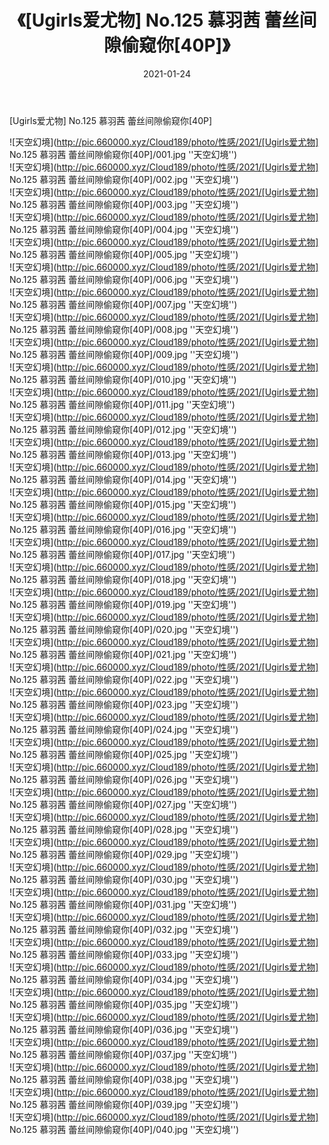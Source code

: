 ﻿---
layout: post
title:  《[Ugirls爱尤物] No.125 慕羽茜 蕾丝间隙偷窥你[40P]》
date:   2021-01-24
img: http://pic.660000.xyz/Cloud189/photo/性感/2021/[Ugirls爱尤物] No.125 慕羽茜 蕾丝间隙偷窥你[40P]/000.jpg
categories: [美女, 性感, 泳衣]
---

[Ugirls爱尤物] No.125 慕羽茜 蕾丝间隙偷窥你[40P]



![天空幻境](http://pic.660000.xyz/Cloud189/photo/性感/2021/[Ugirls爱尤物] No.125 慕羽茜 蕾丝间隙偷窥你[40P]/001.jpg ''天空幻境'') <br>
![天空幻境](http://pic.660000.xyz/Cloud189/photo/性感/2021/[Ugirls爱尤物] No.125 慕羽茜 蕾丝间隙偷窥你[40P]/002.jpg ''天空幻境'') <br>
![天空幻境](http://pic.660000.xyz/Cloud189/photo/性感/2021/[Ugirls爱尤物] No.125 慕羽茜 蕾丝间隙偷窥你[40P]/003.jpg ''天空幻境'') <br>
![天空幻境](http://pic.660000.xyz/Cloud189/photo/性感/2021/[Ugirls爱尤物] No.125 慕羽茜 蕾丝间隙偷窥你[40P]/004.jpg ''天空幻境'') <br>
![天空幻境](http://pic.660000.xyz/Cloud189/photo/性感/2021/[Ugirls爱尤物] No.125 慕羽茜 蕾丝间隙偷窥你[40P]/005.jpg ''天空幻境'') <br>
![天空幻境](http://pic.660000.xyz/Cloud189/photo/性感/2021/[Ugirls爱尤物] No.125 慕羽茜 蕾丝间隙偷窥你[40P]/006.jpg ''天空幻境'') <br>
![天空幻境](http://pic.660000.xyz/Cloud189/photo/性感/2021/[Ugirls爱尤物] No.125 慕羽茜 蕾丝间隙偷窥你[40P]/007.jpg ''天空幻境'') <br>
![天空幻境](http://pic.660000.xyz/Cloud189/photo/性感/2021/[Ugirls爱尤物] No.125 慕羽茜 蕾丝间隙偷窥你[40P]/008.jpg ''天空幻境'') <br>
![天空幻境](http://pic.660000.xyz/Cloud189/photo/性感/2021/[Ugirls爱尤物] No.125 慕羽茜 蕾丝间隙偷窥你[40P]/009.jpg ''天空幻境'') <br>
![天空幻境](http://pic.660000.xyz/Cloud189/photo/性感/2021/[Ugirls爱尤物] No.125 慕羽茜 蕾丝间隙偷窥你[40P]/010.jpg ''天空幻境'') <br>
![天空幻境](http://pic.660000.xyz/Cloud189/photo/性感/2021/[Ugirls爱尤物] No.125 慕羽茜 蕾丝间隙偷窥你[40P]/011.jpg ''天空幻境'') <br>
![天空幻境](http://pic.660000.xyz/Cloud189/photo/性感/2021/[Ugirls爱尤物] No.125 慕羽茜 蕾丝间隙偷窥你[40P]/012.jpg ''天空幻境'') <br>
![天空幻境](http://pic.660000.xyz/Cloud189/photo/性感/2021/[Ugirls爱尤物] No.125 慕羽茜 蕾丝间隙偷窥你[40P]/013.jpg ''天空幻境'') <br>
![天空幻境](http://pic.660000.xyz/Cloud189/photo/性感/2021/[Ugirls爱尤物] No.125 慕羽茜 蕾丝间隙偷窥你[40P]/014.jpg ''天空幻境'') <br>
![天空幻境](http://pic.660000.xyz/Cloud189/photo/性感/2021/[Ugirls爱尤物] No.125 慕羽茜 蕾丝间隙偷窥你[40P]/015.jpg ''天空幻境'') <br>
![天空幻境](http://pic.660000.xyz/Cloud189/photo/性感/2021/[Ugirls爱尤物] No.125 慕羽茜 蕾丝间隙偷窥你[40P]/016.jpg ''天空幻境'') <br>
![天空幻境](http://pic.660000.xyz/Cloud189/photo/性感/2021/[Ugirls爱尤物] No.125 慕羽茜 蕾丝间隙偷窥你[40P]/017.jpg ''天空幻境'') <br>
![天空幻境](http://pic.660000.xyz/Cloud189/photo/性感/2021/[Ugirls爱尤物] No.125 慕羽茜 蕾丝间隙偷窥你[40P]/018.jpg ''天空幻境'') <br>
![天空幻境](http://pic.660000.xyz/Cloud189/photo/性感/2021/[Ugirls爱尤物] No.125 慕羽茜 蕾丝间隙偷窥你[40P]/019.jpg ''天空幻境'') <br>
![天空幻境](http://pic.660000.xyz/Cloud189/photo/性感/2021/[Ugirls爱尤物] No.125 慕羽茜 蕾丝间隙偷窥你[40P]/020.jpg ''天空幻境'') <br>
![天空幻境](http://pic.660000.xyz/Cloud189/photo/性感/2021/[Ugirls爱尤物] No.125 慕羽茜 蕾丝间隙偷窥你[40P]/021.jpg ''天空幻境'') <br>
![天空幻境](http://pic.660000.xyz/Cloud189/photo/性感/2021/[Ugirls爱尤物] No.125 慕羽茜 蕾丝间隙偷窥你[40P]/022.jpg ''天空幻境'') <br>
![天空幻境](http://pic.660000.xyz/Cloud189/photo/性感/2021/[Ugirls爱尤物] No.125 慕羽茜 蕾丝间隙偷窥你[40P]/023.jpg ''天空幻境'') <br>
![天空幻境](http://pic.660000.xyz/Cloud189/photo/性感/2021/[Ugirls爱尤物] No.125 慕羽茜 蕾丝间隙偷窥你[40P]/024.jpg ''天空幻境'') <br>
![天空幻境](http://pic.660000.xyz/Cloud189/photo/性感/2021/[Ugirls爱尤物] No.125 慕羽茜 蕾丝间隙偷窥你[40P]/025.jpg ''天空幻境'') <br>
![天空幻境](http://pic.660000.xyz/Cloud189/photo/性感/2021/[Ugirls爱尤物] No.125 慕羽茜 蕾丝间隙偷窥你[40P]/026.jpg ''天空幻境'') <br>
![天空幻境](http://pic.660000.xyz/Cloud189/photo/性感/2021/[Ugirls爱尤物] No.125 慕羽茜 蕾丝间隙偷窥你[40P]/027.jpg ''天空幻境'') <br>
![天空幻境](http://pic.660000.xyz/Cloud189/photo/性感/2021/[Ugirls爱尤物] No.125 慕羽茜 蕾丝间隙偷窥你[40P]/028.jpg ''天空幻境'') <br>
![天空幻境](http://pic.660000.xyz/Cloud189/photo/性感/2021/[Ugirls爱尤物] No.125 慕羽茜 蕾丝间隙偷窥你[40P]/029.jpg ''天空幻境'') <br>
![天空幻境](http://pic.660000.xyz/Cloud189/photo/性感/2021/[Ugirls爱尤物] No.125 慕羽茜 蕾丝间隙偷窥你[40P]/030.jpg ''天空幻境'') <br>
![天空幻境](http://pic.660000.xyz/Cloud189/photo/性感/2021/[Ugirls爱尤物] No.125 慕羽茜 蕾丝间隙偷窥你[40P]/031.jpg ''天空幻境'') <br>
![天空幻境](http://pic.660000.xyz/Cloud189/photo/性感/2021/[Ugirls爱尤物] No.125 慕羽茜 蕾丝间隙偷窥你[40P]/032.jpg ''天空幻境'') <br>
![天空幻境](http://pic.660000.xyz/Cloud189/photo/性感/2021/[Ugirls爱尤物] No.125 慕羽茜 蕾丝间隙偷窥你[40P]/033.jpg ''天空幻境'') <br>
![天空幻境](http://pic.660000.xyz/Cloud189/photo/性感/2021/[Ugirls爱尤物] No.125 慕羽茜 蕾丝间隙偷窥你[40P]/034.jpg ''天空幻境'') <br>
![天空幻境](http://pic.660000.xyz/Cloud189/photo/性感/2021/[Ugirls爱尤物] No.125 慕羽茜 蕾丝间隙偷窥你[40P]/035.jpg ''天空幻境'') <br>
![天空幻境](http://pic.660000.xyz/Cloud189/photo/性感/2021/[Ugirls爱尤物] No.125 慕羽茜 蕾丝间隙偷窥你[40P]/036.jpg ''天空幻境'') <br>
![天空幻境](http://pic.660000.xyz/Cloud189/photo/性感/2021/[Ugirls爱尤物] No.125 慕羽茜 蕾丝间隙偷窥你[40P]/037.jpg ''天空幻境'') <br>
![天空幻境](http://pic.660000.xyz/Cloud189/photo/性感/2021/[Ugirls爱尤物] No.125 慕羽茜 蕾丝间隙偷窥你[40P]/038.jpg ''天空幻境'') <br>
![天空幻境](http://pic.660000.xyz/Cloud189/photo/性感/2021/[Ugirls爱尤物] No.125 慕羽茜 蕾丝间隙偷窥你[40P]/039.jpg ''天空幻境'') <br>
![天空幻境](http://pic.660000.xyz/Cloud189/photo/性感/2021/[Ugirls爱尤物] No.125 慕羽茜 蕾丝间隙偷窥你[40P]/040.jpg ''天空幻境'') <br>